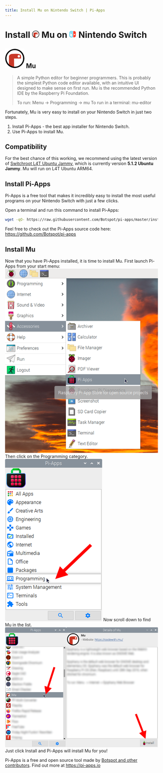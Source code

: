 ```yaml
---
title: Install Mu on Nintendo Switch | Pi-Apps
---
```

<div class="simple-install-content content">

# Install <img src="/img/app-icons/Mu/icon-64.png" height=24> Mu on <img src=/img/other-icons/switch-icon.svg height=24> Nintendo Switch

## <img src="/img/app-icons/Mu/icon-64.png"> Mu
> A simple Python editor for beginner programmers.
> This is probably the simplest Python code editor available, with an intuitive UI designed to make sense on first run. Mu is the recommended Python IDE by the Raspberry Pi Foundation.
> 
> To run: Menu -> Programming -> mu
> To run in a terminal: mu-editor

Fortunately, Mu is very easy to install on your Nintendo Switch in just two steps.
1. Install Pi-Apps - the best app installer for Nintendo Switch.
2. Use Pi-Apps to install Mu.
</div>
<div class="simple-install-content content">

## Compatibility
For the best chance of this working, we recommend using the latest version of [Switchroot L4T Ubuntu Jammy](https://wiki.switchroot.org/wiki/linux/l4t-ubuntu-jammy-installation-guide), which is currently version **5.1.2 Ubuntu Jammy**.
Mu will run on L4T Ubuntu ARM64.
</div>
<div class="simple-install-content content">

## Install Pi-Apps

Pi-Apps is a free tool that makes it incredibly easy to install the most useful programs on your Nintendo Switch with just a few clicks.

Open a terminal and run this command to install Pi-Apps:
```bash
wget -qO- https://raw.githubusercontent.com/Botspot/pi-apps/master/install | bash
```
Feel free to check out the Pi-Apps source code here: https://github.com/Botspot/pi-apps
</div>
<div class="simple-install-content content">

## Install Mu

Now that you have Pi-Apps installed, it is time to install Mu.
First launch Pi-Apps from your start menu:
<img src="/img/start-menu.png">
Then click on the Programming category.
<img src="/img/category-selections/Programming.png">
Now scroll down to find Mu in the list.
<img src="/img/app-icons/Mu/app-selection.png">
Just click Install and Pi-Apps will install Mu for you!
</div>
<div class="simple-install-content content">

Pi-Apps is a free and open source tool made by [Botspot and other contributors](/about/#contributors). Find out more at https://pi-apps.io
</div>
